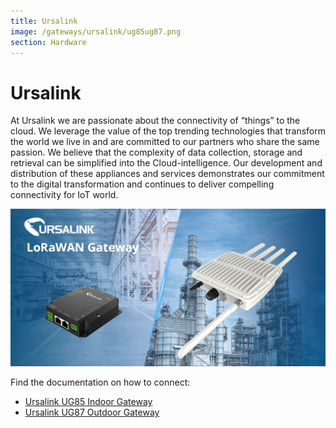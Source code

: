 ```yaml
---
title: Ursalink
image: /gateways/ursalink/ug85ug87.png
section: Hardware
---
```



# Ursalink

At Ursalink we are passionate about the connectivity of “things” to the cloud. We leverage the value of the top trending technologies that transform the world we live in and are committed to our partners who share the same passion. We believe that the complexity of data collection, storage and retrieval can be simplified into the Cloud-intelligence. Our development and distribution of these appliances and services demonstrates our commitment to the digital transformation and continues to deliver compelling connectivity for IoT world.

![Ursalink_LoRaWAN_Gateway](ug85ug87.png)

Find the documentation on how to connect:
- [Ursalink UG85 Indoor Gateway](https://www.thethingsnetwork.org/docs/gateways/Ursalink/UG85.html)
- [Ursalink UG87 Outdoor Gateway](https://www.thethingsnetwork.org/docs/gateways/Ursalink/UG87.html)

